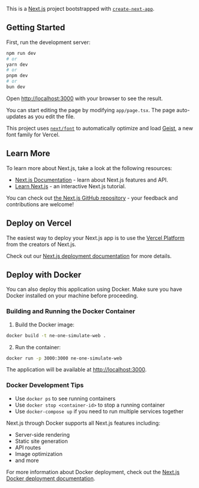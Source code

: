This is a [Next.js](https://nextjs.org) project bootstrapped with [`create-next-app`](https://nextjs.org/docs/app/api-reference/cli/create-next-app).

## Getting Started

First, run the development server:

```bash
npm run dev
# or
yarn dev
# or
pnpm dev
# or
bun dev
```

Open [http://localhost:3000](http://localhost:3000) with your browser to see the result.

You can start editing the page by modifying `app/page.tsx`. The page auto-updates as you edit the file.

This project uses [`next/font`](https://nextjs.org/docs/app/building-your-application/optimizing/fonts) to automatically optimize and load [Geist](https://vercel.com/font), a new font family for Vercel.

## Learn More

To learn more about Next.js, take a look at the following resources:

- [Next.js Documentation](https://nextjs.org/docs) - learn about Next.js features and API.
- [Learn Next.js](https://nextjs.org/learn) - an interactive Next.js tutorial.

You can check out [the Next.js GitHub repository](https://github.com/vercel/next.js) - your feedback and contributions are welcome!

## Deploy on Vercel

The easiest way to deploy your Next.js app is to use the [Vercel Platform](https://vercel.com/new?utm_medium=default-template&filter=next.js&utm_source=create-next-app&utm_campaign=create-next-app-readme) from the creators of Next.js.

Check out our [Next.js deployment documentation](https://nextjs.org/docs/app/building-your-application/deploying) for more details.

## Deploy with Docker

You can also deploy this application using Docker. Make sure you have Docker installed on your machine before proceeding.

### Building and Running the Docker Container

1. Build the Docker image:
```bash
docker build -t ne-one-simulate-web .
```

2. Run the container:
```bash
docker run -p 3000:3000 ne-one-simulate-web
```

The application will be available at [http://localhost:3000](http://localhost:3000).

### Docker Development Tips

- Use `docker ps` to see running containers
- Use `docker stop <container-id>` to stop a running container
- Use `docker-compose up` if you need to run multiple services together

Next.js through Docker supports all Next.js features including:
- Server-side rendering
- Static site generation
- API routes
- Image optimization
- and more

For more information about Docker deployment, check out the [Next.js Docker deployment documentation](https://nextjs.org/docs/deployment#docker-image).
